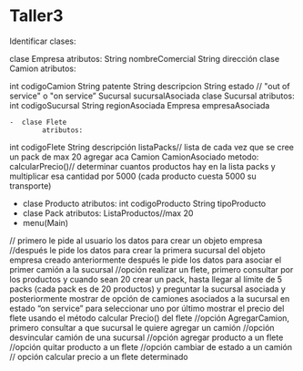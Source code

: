 # Taller3

Identificar clases:

clase Empresa
atributos:
String nombreComercial
String dirección
clase Camion
atributos:

int codigoCamion 
String patente
String descripcion 
String estado // "out of service" o "on service”
Sucursal sucursalAsociada
clase Sucursal
atributos:
int codigoSucursal
String regionAsociada
Empresa empresaAsociada

    -  clase Flete
            atributos:

int codigoFlete
String descripción
listaPacks// lista de cada vez que se cree un pack de max 20 agregar aca 
Camion CamionAsociado
metodo:
calcularPrecio()// determinar cuantos productos hay en la lista packs y multiplicar esa cantidad por 5000 (cada producto cuesta 5000 su transporte)


- clase Producto
           atributos:
int codigoProducto
String tipoProducto
- clase Pack
             atributos:
ListaProductos//max 20 
- menu(Main)

// primero le pide al usuario los datos para crear un objeto empresa
//después le pide los datos para crear la primera sucursal del objeto empresa creado anteriormente 
después le pide los datos para asociar el primer camión a la sucursal 
//opción realizar un flete, primero consultar por los productos y cuando sean 20 crear un pack, hasta llegar al límite de 5 packs (cada pack es de 20 productos) y preguntar la sucursal asociada y posteriormente mostrar de opción de camiones asociados a la sucursal en estado “on service” para seleccionar uno
por último mostrar el precio del flete usando el método calcular Precio() del flete 
//opción AgregarCamion, primero consultar a que sucursal le quiere agregar un camión 
//opción desvincular camión de una sucursal 
//opción agregar producto a un flete 
//opción quitar producto a un flete
//opción cambiar de estado a un camión 
// opción calcular precio a un flete determinado 
